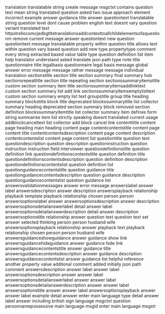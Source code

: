 translation translatable string create message msgctxt contains question text mean string translated question asked two issue approach element incorrect example answer guidance title answer questiontext translatable string question level dont cause problem english text doesnt vary question variant translated text httpstrellocomcjedbgtltetranslationsaddcontexttoallchildelementsofaquestionm remove current message answer questiontext new question questiontext message translatable property within question title allows text within question vary based question add new type propertytype comment every string extracted based value table type question definition list item help translator understand asked translate json path type note title questionnaire title legalbasis questionnaire legal basis message global answer error message message rather message message individual translation sectionstitle section title section summary final summary hub sectionsrepeattitle section title repeating section sectionssummaryitemstitle custom section summary item title sectionssummaryitemsaddlinktext custom section summary list add link sectionssummaryitemsemptylisttext custom section summary empty list text groupstitle group title heading summary blockstitle block title deprecated blockssummarytitle list collector summary heading deprecated section summary block removed section definition blockssummaryitemtitle list collector summary item defines form string summarise item list strictly speaking doesnt translated current usage addblockcanceltext list collector add block cancel link contenttitle content page heading main heading content page contentcontentstitle content page content title contentcontentsdescription content page content description contentcontentslist content page content list questiontitle question text questiondescription question description questioninstruction question instruction instruction field interviewer questiondefinitionstitle question definition link questiondefinitionscontentstitle question definition title questiondefinitionscontentsdescription question definition description questiondefinitionscontentslist question definition list questionguidancecontentstitle question guidance title questionguidancecontentsdescription question guidance description questionguidancecontentslist question guidance list answersvalidationmessages answer error message answerslabel answer label answersdescription answer description answersplayback relationship playback template playback relationship chosen person person answersoptionslabel answer answersoptionsdescription answer description answersoptionsdetailanswerlabel detail answer label answersoptionsdetailanswerdescription detail answer description answersoptionstitle relationship answer question text question text set answer selected thinking person person husband wife answersoptionsplayback relationship answer playback text playback relationship chosen person person husband wife answersguidanceshowguidance answer guidance show link answersguidancehideguidance answer guidance hide link answersguidancecontentstitle answer guidance title answersguidancecontentsdescription answer guidance description answersguidancecontentslist answer guidance list helpful reference another property value additonal comment added initially json path comment answersdescription answer label answer label answersoptionsdescription answer answer label answersoptionsdetailanswerlabel answer answer label answersoptionsdetailanswerdescription answer answer label answersoptionstitle answer answer label answersoptionsplayback answer answer label example detail answer enter main language type detail answer label answer including british sign language msgctxt question personnamepossessive main language msgid enter main language msgstr